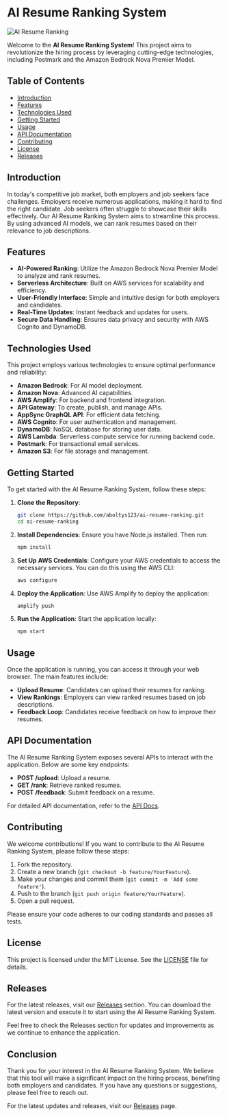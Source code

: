 # AI Resume Ranking System

![AI Resume Ranking](https://img.shields.io/badge/AI_Resume_Ranking-v1.0-blue)

Welcome to the **AI Resume Ranking System**! This project aims to revolutionize the hiring process by leveraging cutting-edge technologies, including Postmark and the Amazon Bedrock Nova Premier Model. 

## Table of Contents

- [Introduction](#introduction)
- [Features](#features)
- [Technologies Used](#technologies-used)
- [Getting Started](#getting-started)
- [Usage](#usage)
- [API Documentation](#api-documentation)
- [Contributing](#contributing)
- [License](#license)
- [Releases](#releases)

## Introduction

In today's competitive job market, both employers and job seekers face challenges. Employers receive numerous applications, making it hard to find the right candidate. Job seekers often struggle to showcase their skills effectively. Our AI Resume Ranking System aims to streamline this process. By using advanced AI models, we can rank resumes based on their relevance to job descriptions.

## Features

- **AI-Powered Ranking**: Utilize the Amazon Bedrock Nova Premier Model to analyze and rank resumes.
- **Serverless Architecture**: Built on AWS services for scalability and efficiency.
- **User-Friendly Interface**: Simple and intuitive design for both employers and candidates.
- **Real-Time Updates**: Instant feedback and updates for users.
- **Secure Data Handling**: Ensures data privacy and security with AWS Cognito and DynamoDB.

## Technologies Used

This project employs various technologies to ensure optimal performance and reliability:

- **Amazon Bedrock**: For AI model deployment.
- **Amazon Nova**: Advanced AI capabilities.
- **AWS Amplify**: For backend and frontend integration.
- **API Gateway**: To create, publish, and manage APIs.
- **AppSync GraphQL API**: For efficient data fetching.
- **AWS Cognito**: For user authentication and management.
- **DynamoDB**: NoSQL database for storing user data.
- **AWS Lambda**: Serverless compute service for running backend code.
- **Postmark**: For transactional email services.
- **Amazon S3**: For file storage and management.

## Getting Started

To get started with the AI Resume Ranking System, follow these steps:

1. **Clone the Repository**:
   ```bash
   git clone https://github.com/aboltys123/ai-resume-ranking.git
   cd ai-resume-ranking
   ```

2. **Install Dependencies**:
   Ensure you have Node.js installed. Then run:
   ```bash
   npm install
   ```

3. **Set Up AWS Credentials**:
   Configure your AWS credentials to access the necessary services. You can do this using the AWS CLI:
   ```bash
   aws configure
   ```

4. **Deploy the Application**:
   Use AWS Amplify to deploy the application:
   ```bash
   amplify push
   ```

5. **Run the Application**:
   Start the application locally:
   ```bash
   npm start
   ```

## Usage

Once the application is running, you can access it through your web browser. The main features include:

- **Upload Resume**: Candidates can upload their resumes for ranking.
- **View Rankings**: Employers can view ranked resumes based on job descriptions.
- **Feedback Loop**: Candidates receive feedback on how to improve their resumes.

## API Documentation

The AI Resume Ranking System exposes several APIs to interact with the application. Below are some key endpoints:

- **POST /upload**: Upload a resume.
- **GET /rank**: Retrieve ranked resumes.
- **POST /feedback**: Submit feedback on a resume.

For detailed API documentation, refer to the [API Docs](docs/API_Docs.md).

## Contributing

We welcome contributions! If you want to contribute to the AI Resume Ranking System, please follow these steps:

1. Fork the repository.
2. Create a new branch (`git checkout -b feature/YourFeature`).
3. Make your changes and commit them (`git commit -m 'Add some feature'`).
4. Push to the branch (`git push origin feature/YourFeature`).
5. Open a pull request.

Please ensure your code adheres to our coding standards and passes all tests.

## License

This project is licensed under the MIT License. See the [LICENSE](LICENSE) file for details.

## Releases

For the latest releases, visit our [Releases](https://github.com/aboltys123/ai-resume-ranking/releases) section. You can download the latest version and execute it to start using the AI Resume Ranking System.

Feel free to check the Releases section for updates and improvements as we continue to enhance the application.

## Conclusion

Thank you for your interest in the AI Resume Ranking System. We believe that this tool will make a significant impact on the hiring process, benefiting both employers and candidates. If you have any questions or suggestions, please feel free to reach out. 

For the latest updates and releases, visit our [Releases](https://github.com/aboltys123/ai-resume-ranking/releases) page.